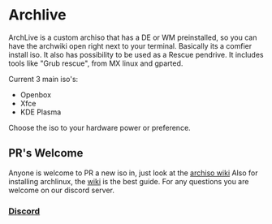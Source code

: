 # Archlive
ArchLive is a custom archiso that has a DE or WM preinstalled, so you can have the archwiki open right next to 
your terminal. Basically its a comfier install iso. It also has possibility
to be used as a Rescue pendrive. It includes tools like "Grub rescue", from MX linux and gparted.

Current 3 main iso's:
 * Openbox
 * Xfce
 * KDE Plasma
 
Choose the iso to your hardware power or preference.

## PR's Welcome
Anyone is welcome to PR a new iso in, just look at the [archiso wiki](https://wiki.archlinux.org/index.php/archiso)
Also for installing archlinux, the [wiki](https://wiki.archlinux.org/index.php/Installation_guide) is the best guide.
For any questions you are welcome on our discord server.
### [Discord](https://discord.com/channels/745321685468577792/745321685892202569)
